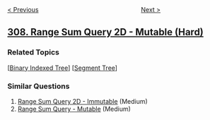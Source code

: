 <!--|This file generated by command(leetcode description); DO NOT EDIT.    |-->
<!--+----------------------------------------------------------------------+-->
<!--|@author    openset <openset.wang@gmail.com>                           |-->
<!--|@link      https://github.com/openset                                 |-->
<!--|@home      https://github.com/tonymontaro/leetcode-hints                        |-->
<!--+----------------------------------------------------------------------+-->

[< Previous](https://github.com/tonymontaro/leetcode-hints/tree/master/problems/range-sum-query-mutable "Range Sum Query - Mutable")
　　　　　　　　　　　　　　　　
[Next >](https://github.com/tonymontaro/leetcode-hints/tree/master/problems/best-time-to-buy-and-sell-stock-with-cooldown "Best Time to Buy and Sell Stock with Cooldown")

## [308. Range Sum Query 2D - Mutable (Hard)](https://leetcode.com/problems/range-sum-query-2d-mutable "二维区域和检索 - 可变")



### Related Topics
  [[Binary Indexed Tree](https://github.com/tonymontaro/leetcode-hints/tree/master/tag/binary-indexed-tree/README.md)]
  [[Segment Tree](https://github.com/tonymontaro/leetcode-hints/tree/master/tag/segment-tree/README.md)]

### Similar Questions
  1. [Range Sum Query 2D - Immutable](https://github.com/tonymontaro/leetcode-hints/tree/master/problems/range-sum-query-2d-immutable) (Medium)
  1. [Range Sum Query - Mutable](https://github.com/tonymontaro/leetcode-hints/tree/master/problems/range-sum-query-mutable) (Medium)
